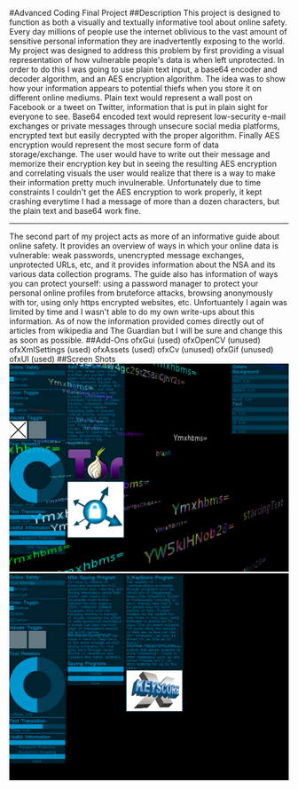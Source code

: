 #Advanced Coding Final Project
##Description
This project is designed to function as both a visually and textually informative tool about online safety.  Every day millions of people use the internet oblivious to the vast amount of sensitive personal information they are inadvertently exposing to the world.  My project was designed to address this problem by first providing a visual representation of how vulnerable people's data is when left unprotected.  In order to do this I was going to use plain text input, a base64 encoder and decoder algorithm, and an AES encryption algorithm.  The idea was to show how your information appears to potential thiefs when you store it on different online mediums.  Plain text would represent a wall post on Facebook or a tweet on Twitter, information that is put in plain sight for everyone to see.  Base64 encoded text would represent low-security e-mail exchanges or private messages through unsecure social media platforms, encrypted text but easily decrypted with the proper algorithm.  Finally AES encryption would represent the most secure form of data storage/exchange.  The user would have to write out their message and memorize their encryption key but in seeing the resulting AES encryption and correlating visuals the user would realize that there is a way to make their information pretty much invulnerable.  Unfortunately due to time constraints I couldn't get the AES encryption to work properly, it kept crashing everytime I had a message of more than a dozen characters, but the plain text and base64 work fine.

- - -
The second part of my project acts as more of an informative guide about online safety.  It provides an overview of ways in which your online data is vulnerable: weak passwords, unencrypted message exchanges, unprotected URLs, etc, and it provides information about the NSA and its various data collection programs.  The guide also has information of ways you can protect yourself: using a password manager to protect your personal online profiles from bruteforce attacks, browsing anonymously with tor, using only https encrypted websites, etc.  Unfortuantely I again was limited by time and I wasn't able to do my own write-ups about this information. As of now the information provided comes directly out of articles from wikipedia and The Guardian but I will be sure and change this as soon as possible.
##Add-Ons
ofxGui (used)
ofxOpenCV (unused)
ofxXmlSettings (used)
ofxAssets (used)
ofxCv (unused)
ofxGif (unused)
ofxUI (used)
##Screen Shots
![screenshot1.png](assets/screenshot1.png)
![screenshot2.png](assets/screenshot2.png)